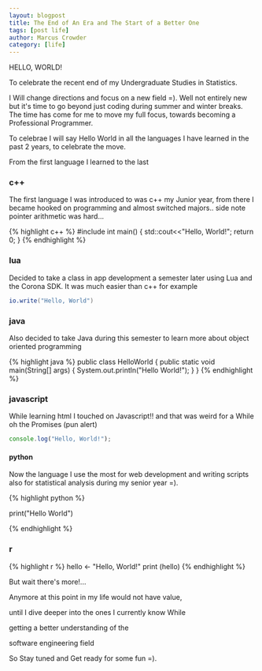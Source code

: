 ```yaml
---
layout: blogpost
title: The End of An Era and The Start of a Better One
tags: [post life]
author: Marcus Crowder
category: [life]
---
```


HELLO, WORLD!

To celebrate the recent end of my Undergraduate Studies in Statistics.

I Will change directions and focus on a new field =).
Well not entirely new but it's time to go beyond
just coding during summer and winter breaks.
The time has come for me to move my full focus,
towards becoming a Professional Programmer.

To celebrae I will say Hello World in all the languages I have learned in the past 2 years,
to celebrate the move.

From the first language I learned to the last

### c++

The first language I was introduced to was c++ my Junior year,
from there I became hooked on programming and almost switched majors..
side note pointer arithmetic was hard...

{% highlight c++ %}
#include <iostream>
int main()
{
    std::cout<<"Hello, World!";
    return 0;
}
{% endhighlight %}

### lua

Decided to take a class in app development a semester later using Lua
and the Corona SDK. It was much easier than c++ for example

```lua
io.write("Hello, World")
```

### java

Also decided to take Java during this semester to learn more about object
oriented programming

{% highlight java %}
public class HelloWorld
{
   public static void main(String[] args) {
      System.out.println("Hello World!");
   }
}
{% endhighlight %}


### javascript

While learning html I touched on Javascript!! and that was weird for a While
oh the Promises (pun alert)

```javascript
console.log("Hello, World!");
```

#### python

Now the language I use the most for web development and writing scripts also
for statistical analysis during my senior year =).

{% highlight python %}

print("Hello World")

{% endhighlight %}
### r

{% highlight r %}
hello <- "Hello, World!"
   print (hello)
{% endhighlight %}

But wait there's more!...

Anymore at this point in my life would not have value,

until I dive deeper into the ones I currently know While

getting a better understanding of the

software engineering field

So Stay tuned and Get ready for some fun =).
